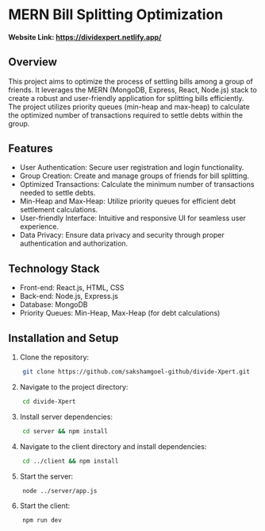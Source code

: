 # MERN Bill Splitting Optimization

#### Website Link: https://dividexpert.netlify.app/
## Overview
This project aims to optimize the process of settling bills among a group of friends. It leverages the MERN (MongoDB, Express, React, Node.js) stack to create a robust and user-friendly application for splitting bills efficiently. The project utilizes priority queues (min-heap and max-heap) to calculate the optimized number of transactions required to settle debts within the group.

## Features
- User Authentication: Secure user registration and login functionality.
- Group Creation: Create and manage groups of friends for bill splitting.
- Optimized Transactions: Calculate the minimum number of transactions needed to settle debts.
- Min-Heap and Max-Heap: Utilize priority queues for efficient debt settlement calculations.
- User-friendly Interface: Intuitive and responsive UI for seamless user experience.
- Data Privacy: Ensure data privacy and security through proper authentication and authorization.

## Technology Stack
- Front-end: React.js, HTML, CSS
- Back-end: Node.js, Express.js
- Database: MongoDB
- Priority Queues: Min-Heap, Max-Heap (for debt calculations)

## Installation and Setup
1. Clone the repository: 
```bash 
    git clone https://github.com/sakshamgoel-github/divide-Xpert.git
```
2. Navigate to the project directory: 
```bash
    cd divide-Xpert
```
3. Install server dependencies: 
```bash 
    cd server && npm install
```
4. Navigate to the client directory and install dependencies:
```bash
    cd ../client && npm install
```
5. Start the server: 
```bash
    node ../server/app.js
```
6. Start the client: 
```bash
    npm run dev
```